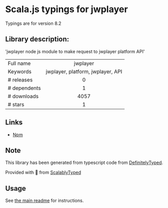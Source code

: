 
# Scala.js typings for jwplayer

Typings are for version 8.2

## Library description:
'jwplayer node js module to make request to jwplayer platform API'

|                    |                 |
| ------------------ | :-------------: |
| Full name          | jwplayer |
| Keywords           | jwplayer, platform, jwplayer, API |
| # releases         | 0 |
| # dependents       | 1 |
| # downloads        | 4057 |
| # stars            | 1 |

## Links
- [Npm](https://www.npmjs.com/package/jwplayer)
    


## Note
This library has been generated from typescript code from [DefinitelyTyped](https://definitelytyped.org).

Provided with :purple_heart: from [ScalablyTyped](https://github.com/oyvindberg/ScalablyTyped)

## Usage
See [the main readme](../../readme.md) for instructions.


